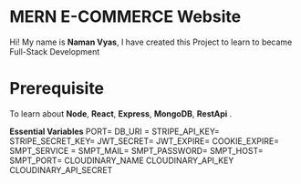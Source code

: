 # MERN E-COMMERCE Website

Hi! My name is **Naman Vyas**, I have created this Project to learn to became Full-Stack Development

# Prerequisite

To learn about **Node**, **React**, **Express**, **MongoDB**, **RestApi** . 


**Essential Variables**
PORT=
DB_URI =
STRIPE_API_KEY=
STRIPE_SECRET_KEY=
JWT_SECRET=
JWT_EXPIRE=
COOKIE_EXPIRE=
SMPT_SERVICE =
SMPT_MAIL=
SMPT_PASSWORD=
SMPT_HOST=
SMPT_PORT=
CLOUDINARY_NAME
CLOUDINARY_API_KEY
CLOUDINARY_API_SECRET





